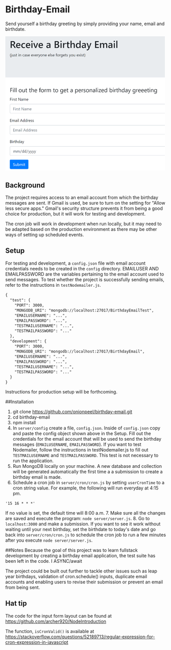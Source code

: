 # Birthday-Email

Send yourself a birthday greeting by simply providing your name, email and birthdate.  

<img src="images/BirthdayEmail.PNG" width="500">

## Background
The project requires access to an email account from which the birthday messages are sent.  If Gmail is used, be sure to turn on the setting for "Allow less secure apps."  Gmail's security structure prevents it from being a good choice for production, but it will work for testing and development.

The cron job will work in development when run locally, but it may need to be adapted based on the production environment as there may be other ways of setting up scheduled events.

## Setup
For testing and development, a `config.json` file with email account credentials needs to be created in the `config` directory.  EMAILUSER AND EMAILPASSWORD are the variables pertaining to the email account used to send messages.  To test whether the project is successfully sending emails, refer to the instructions in `testNodemailer.js`.

```
{
  "test": {
    "PORT": 3000,
    "MONGODB_URI": "mongodb://localhost:27017/BirthdayEmailTest",
    "EMAILUSERNAME": "...",
    "EMAILPASSWORD": "...",
    "TESTMAILUSERNAME": "...",
    "TESTMAILPASSWORD": "..."
  },
  "development": {
    "PORT": 3000,
    "MONGODB_URI": "mongodb://localhost:27017/BirthdayEmail",
    "EMAILUSERNAME": "...",
    "EMAILPASSWORD": "...",
    "TESTMAILUSERNAME": "...",
    "TESTMAILPASSWORD": "..."
  }
}
```

Instructions for production setup will be forthcoming.

##Installation

1. git clone https://github.com/onionpeel/birthday-email.git
2. cd birthday-email
3. npm install
4. In `server/config` create a file, `config.json`.
Inside of `config.json` copy and paste the config object shown above in the Setup.  Fill out the credentials for the email account that will be used to send the birthday messages (`EMAILUSERNAME`, `EMAILPASSWORD`).  If you want to test Nodemailer, follow the instructions in testNodemailer.js to fill out `TESTMAILUSERNAME` and `TESTMAILPASSWORD`.  This test is not necessary to run the application.  
5. Run MongoDB locally on your machine.  A new database and collection will be generated automatically the first time a a submission to create a birthday email is made.
6.  Schedule a cron job in `server/cron/cron.js` by setting `userCronTime` to a cron string value.  For example, the following will run everyday at 4:15 pm.  
```
'15 16 * * *'
```
If no value is set, the default time will 8:00 a.m.
7.  Make sure all the changes are saved and execute the program:  `node server/server.js`.
8.  Go to `localhost:3000` and make a submission.  If you want to see it work without waiting until your next birthday, set the birthdate to today's date and go back into `server/cron/cron.js` to schedule the cron job to run a few minutes after you execute `node server/server.js`.

##Notes
Because the goal of this project was to learn fullstack development by creating a birthday email application, the test suite has been left in the code.  I
ASYNC/await

The project could be built out further to tackle other issues such as leap year birthdays, validation of cron.schedule() inputs, duplicate email accounts and enabling users to revise their submission or prevent an email from being sent.

## Hat tip
The code for the input form layout can be found at https://github.com/archer920/NodeIntroduction

The function, `isCronValid()` is available at https://stackoverflow.com/questions/52189713/regular-expression-for-cron-expression-in-javascript
